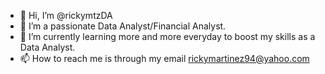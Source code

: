 - 👋 Hi, I’m @rickymtzDA
- 👀 I’m a passionate Data Analyst/Financial Analyst.
- 🌱 I’m currently learning more and more everyday to boost my skills as a Data Analyst.
- 📫 How to reach me is through my email rickymartinez94@yahoo.com

<!---
rickymtzDA/rickymtzDA is a ✨ special ✨ repository because its `README.md` (this file) appears on your GitHub profile.
You can click the Preview link to take a look at your changes.
--->
